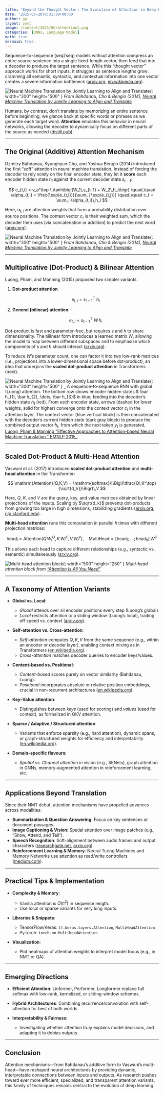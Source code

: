 ```yaml
---
title: 'Beyond the Thought Vector: The Evolution of Attention in Deep Learning'
date: '2025-05-28T6:31:30+00:00'
author: gp
layout: post
image: /content/2025/06/attention2.png
categories: [DNNs, Language Model]
math: true
mermaid: true
---
```


Sequence-to-sequence (seq2seq) models without attention compress an entire source sentence into a single 
fixed-length vector, then feed that into a decoder to produce the target sentence. 
While this “thought vector” approach works for short inputs, 
it struggles as sentence lengths grow: cramming all semantic, syntactic, 
and contextual information into one vector creates a severe information bottleneck ([arxiv.org][1], [en.wikipedia.org][2]).

![Neural Machine Translation by Jointly Learning to Align and Translate](/content/2025/06/attention1.png){: width="300" height="500" }
_From Bahdanau, Cho & Bengio (2014), [Neural Machine Translation by Jointly Learning to Align and Translate][1]_


Humans, by contrast, don’t translate by memorizing an entire sentence before beginning; 
we glance back at specific words or phrases as we generate each target word. **Attention** emulates this 
behavior in neural networks, allowing the decoder to dynamically focus on different parts of the source as 
needed ([distill.pub][3]).

---

## The Original (Additive) Attention Mechanism

Dzmitry Bahdanau, Kyunghyun Cho, and Yoshua Bengio (2014) introduced the first “soft” attention in neural 
machine translation. Instead of forcing the decoder to rely solely on the final encoder state, they 
let it **score** each encoder hidden state $h_i$ against the current decoder state $s_{t-1}$:

$$
e_{t,i} = v_a^\top \,\tanh\bigl(W_1\,s_{t-1} + W_2\,h_i\bigr)
\quad,\quad
\alpha_{t,i} = \frac{\exp(e_{t,i})}{\sum_j \exp(e_{t,j})}
\quad,\quad
c_t = \sum_i \alpha_{t,i}\,h_i
$$

Here, $\alpha_{t,i}$ are attention weights that form a probability distribution over source positions. 
The context vector $c_t$ is their weighted sum, which the decoder then uses (via concatenation or addition) 
to predict the next word ([arxiv.org][4]).

![Neural Machine Translation by Jointly Learning to Align and Translate](/content/2025/06/attention1.png){: width="300" height="500" }
_From Bahdanau, Cho & Bengio (2014), [Neural Machine Translation by Jointly Learning to Align and Translate][1]_

---

## Multiplicative (Dot-Product) & Bilinear Attention

Luong, Pham, and Manning (2015) proposed two simpler variants:

1. **Dot-product attention**

   $$
     e_{t,i} = s_{t-1}^\top\,h_i
   $$
2. **General (bilinear) attention**

   $$
     e_{t,i} = s_{t-1}^\top\,W\,h_i
   $$

Dot-product is fast and parameter-free, but requires $s$ and $h$ to share dimensionality. The bilinear form introduces a learned matrix $W$, allowing the model to map between different subspaces and to emphasize which components of $s$ and $h$ should interact ([arxiv.org][5]).

To reduce $W$’s parameter count, one can factor it into two low-rank matrices (i.e., projections into a lower-dimensional space before dot-product), an idea that underpins the **scaled dot-product attention** in Transformers (next).


![Neural Machine Translation by Jointly Learning to Align and Translate](/content/2025/06/attention1.png){: width="300" height="500" }
_ A sequence-to-sequence RNN with global (Luong) attention. The bottom row shows encoder 
 hidden states $ \bar h_{1}, \bar h_{2}, \dots, \bar h_{S}$ in blue, 
 feeding into the decoder’s hidden state $h_{t}$ (red). 
 From each encoder state, arrows (dashed for lower weights, solid for higher) converge onto 
 the context vector $c_{t}$ in the attention layer. The context vector (blue vertical block) is 
 then concatenated with the decoder’s current hidden state (dark gray block) 
 to produce the combined output vector $\tilde h_{t}$, from which the next token $y_{t}$ is generated, [Luong, Pham & Manning “Effective Approaches to Attention-based Neural Machine Translation,” EMNLP 2015][12]_


---

## Scaled Dot-Product & Multi-Head Attention

Vaswani et al. (2017) introduced **scaled dot-product attention** and **multi-head attention** in the Transformer:

$$
\mathrm{Attention}(Q,K,V) = \mathrm{softmax}\!\Bigl(\tfrac{Q\,K^\top}{\sqrt{d_k}}\Bigr)\,V
$$

Here, $Q$, $K$, and $V$ are the query, key, and value matrices obtained by linear projections of the inputs. 
Scaling by $\sqrt{d_k}$ prevents dot-products from growing too large in high dimensions, stabilizing 
gradients ([arxiv.org][6], [nlp.stanford.edu][7]).

**Multi-head attention** runs this computation in parallel $h$ times with different projection matrices:

$$
\mathrm{head}_i = \mathrm{Attention}(Q\,W_i^Q,\,K\,W_i^K,\,V\,W_i^V),
\quad
\mathrm{MultiHead} = \bigl[\mathrm{head}_1; \dots; \mathrm{head}_h\bigr]\,W^O
$$

This allows each head to capture different relationships (e.g., syntactic vs. semantic) simultaneously ([arxiv.org][6]).

![Multi-head attention block](/content/2025/06/attention3.png){: width="500" height="250" }
_Multi-head attention block from [“Attention Is All You Need”][6]_


---

## A Taxonomy of Attention Variants

* **Global vs. Local**:

  * *Global* attends over all encoder positions every step (Luong’s global)
  * *Local* restricts attention to a sliding window (Luong’s local), trading off speed vs. context ([arxiv.org][5]).
* **Self-attention vs. Cross-attention**:

  * *Self-attention* computes $Q,K,V$ from the same sequence (e.g., within an encoder or decoder layer), enabling context mixing as in Transformers ([en.wikipedia.org][2]).
  * *Cross-attention* matches decoder queries to encoder keys/values.
* **Content-based vs. Positional**:

  * *Content-based* scores purely on vector similarity (Bahdanau, Luong).
  * *Positional* incorporates absolute or relative position embeddings, crucial in non-recurrent architectures ([en.wikipedia.org][6]).
* **Key–Value attention**:

  * Distinguishes between *keys* (used for scoring) and *values* (used for context), as formalized in QKV attention.
* **Sparse / Adaptive / Structured attention**:

  * Variants that enforce sparsity (e.g., hard attention), dynamic spans, or graph-structured weights for efficiency and interpretability ([en.wikipedia.org][8]).
* **Domain-specific flavours**:

  * *Spatial vs. Channel attention* in vision (e.g., SENets), graph attention in GNNs, memory-augmented attention in reinforcement learning, etc.

---

## Applications Beyond Translation

Since their NMT debut, attention mechanisms have propelled advances across modalities:

* **Summarization & Question Answering**: Focus on key sentences or document passages.
* **Image Captioning & Vision**: Spatial attention over image patches (e.g., “Show, Attend, and Tell”).
* **Speech Recognition**: Soft-alignment between audio frames and output characters ([researchgate.net][9], [arxiv.org][10]).
* **Reinforcement Learning & Memory**: Neural Turing Machines and Memory Networks use attention as read/write controllers ([medium.com][11]).

---

## Practical Tips & Implementation

* **Complexity & Memory**:

  * Vanilla attention is $O(n^2)$ in sequence length.
  * Use local or sparse variants for very long inputs.
* **Libraries & Snippets**:

  * TensorFlow/Keras: `tf.keras.layers.Attention`, `MultiHeadAttention`
  * PyTorch: `torch.nn.MultiheadAttention`
* **Visualization**:

  * Plot heatmaps of attention weights to interpret model focus (e.g., in NMT or QA).

---

## Emerging Directions

* **Efficient Attention**: Linformer, Performer, Longformer replace full softmax with low-rank, kernelized, or sliding-window schemes.
* **Hybrid Architectures**: Combining recurrence/convolution with self-attention for best of both worlds.
* **Interpretability & Fairness**:

  * Investigating whether attention truly explains model decisions, and adapting it to debias outputs.

---

## Conclusion

Attention mechanisms—from Bahdanau’s additive form to Vaswani’s multi-head—have reshaped neural architectures by providing dynamic, 
interpretable connections between inputs and outputs. As research pushes toward ever more efficient, specialized, 
and transparent attention variants, this family of techniques remains central to the evolution of deep learning.

[1]: https://arxiv.org/abs/1409.0473?utm_source=genmind.ch "Neural Machine Translation by Jointly Learning to Align and ... - arXiv"
[2]: https://en.wikipedia.org/wiki/Transformer_%28deep_learning_architecture%29?utm_source=genmind.ch "Transformer (deep learning architecture)"
[3]: https://distill.pub/2016/augmented-rnns?utm_source=genmind.ch "Attention and Augmented Recurrent Neural Networks - Distill.pub"
[4]: https://arxiv.org/pdf/1409.0473?utm_source=genmind.ch "[PDF] Neural machine translation by - arXiv"
[5]: https://arxiv.org/abs/1508.04025?utm_source=genmind.ch "Effective Approaches to Attention-based Neural Machine Translation"
[6]: https://arxiv.org/pdf/1706.03762?utm_source=genmind.ch "Attention Is All You Need"
[7]: https://nlp.stanford.edu/pubs/emnlp15_attn.pdf?utm_source=genmind.ch "[PDF] Effective Approaches to Attention-based Neural Machine Translation"
[8]: https://en.wikipedia.org/wiki/Attention_%28machine_learning%29?utm_source=genmind.ch "Attention (machine learning)"
[9]: https://www.researchgate.net/publication/265252627_Neural_Machine_Translation_by_Jointly_Learning_to_Align_and_Translate?utm_source=genmind.ch "(PDF) Neural Machine Translation by Jointly Learning to Align and ..."
[10]: https://arxiv.org/abs/1508.04395?utm_source=genmind.ch "End-to-End Attention-based Large Vocabulary Speech Recognition"
[11]: https://medium.com/%40ckyeungac/how-attention-in-neural-network-works-309f2d95b833?utm_source=genmind.ch "How Attention Works in Neural Network? | by Kit Yeung - Medium"
[12]: https://aclanthology.org/D15-1166.pdf "Luong, Pham & Manning “Effective Approaches to Attention-based Neural Machine Translation,” EMNLP 2015"
